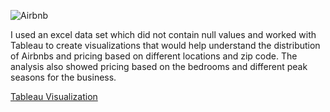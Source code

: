 ![Airbnb](https://github.com/Kamuthuj/Airbnb-analysis/assets/121629618/064cf54c-db66-4c32-9b16-7eac76bddc95)

I used an excel data set which did not contain null values and worked with Tableau to create visualizations that would help understand the distribution of Airbnbs and pricing based on different locations and zip code. The analysis also showed pricing based on the bedrooms and different peak seasons for the business.

[Tableau Visualization](https://public.tableau.com/app/profile/jeff.kamuthu/viz/AirBnBproject_/Dashboard1)

